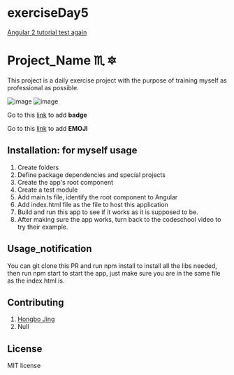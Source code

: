 # exerciseDay5
[Angular 2 tutorial test again](https://angular.io/docs/ts/latest/quickstart.html)

# Project_Name :scorpius: :six_pointed_star:
This project is a daily exercise project with the purpose of training myself as professional as possible.

![image](https://img.shields.io/badge/version-1.0.0-yellowgreen.svg)
![image](https://img.shields.io/badge/license-MIT-brightgreen.svg)

Go to this [link](http://shields.io/) to add **badge**

Go to this [link](http://www.emoji-cheat-sheet.com/) to add **EMOJI**

## Installation: for myself usage
1. Create folders
2. Define package dependencies and special projects
3. Create the app's root component
4. Create a test module
5. Add main.ts file, identify the root component to Angular
6. Add index.html file as the file to host this application
7. Build and run this app to see if it works as it is supposed to be.
8. After making sure the app works, turn back to the codeschool video to try their example.

## Usage_notification
You can git clone this PR and run npm install to install all the libs needed, then run npm start to start the app, just make sure you are in the same file as the index.html is.
## Contributing
1. [Hongbo Jing](https://github.com/hongbojing)
2. Null

## License
MIT license
